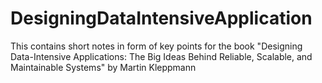 # DesigningDataIntensiveApplication
This contains short notes in form of key points for the book "Designing Data-Intensive Applications: The Big Ideas Behind Reliable, Scalable, and Maintainable Systems" by Martin Kleppmann 
